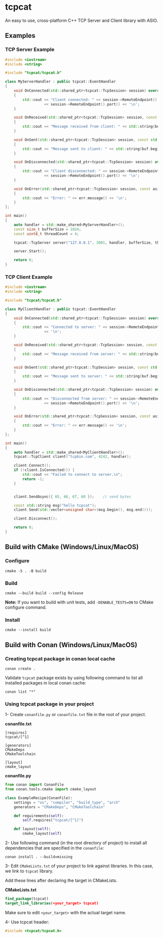# tcpcat
An easy to use, cross-platform C++ TCP Server and Client library with ASIO.

## Examples
### TCP Server Example
~~~cpp
#include <iostream>
#include <string>

#include "tcpcat/tcpcat.h"

class MyServerHandler : public tcpcat::EventHandler
{
    void OnConnected(std::shared_ptr<tcpcat::TcpSession> session) override
    {
        std::cout << "Client connected: " << session->RemoteEndpoint().address().to_string() << " : "
                  << session->RemoteEndpoint().port() << '\n';
    }

    void OnReceived(std::shared_ptr<tcpcat::TcpSession> session, const std::vector<unsigned char> &buf, size_t bytes) override
    {
        std::cout << "Message received from client: " << std::string(buf.begin(), buf.begin() + bytes) << '\n';
    }

    void OnSent(std::shared_ptr<tcpcat::TcpSession> session, const std::vector<unsigned char> &buf, size_t bytes) override
    {
        std::cout << "Message sent to client: " << std::string(buf.begin(), buf.begin() + bytes) << '\n';
    }

    void OnDisconnected(std::shared_ptr<tcpcat::TcpSession> session) override
    {
        std::cout << "Client disconnected: " << session->RemoteEndpoint().address().to_string() << " : "
                  << session->RemoteEndpoint().port() << '\n';
    }

    void OnError(std::shared_ptr<tcpcat::TcpSession> session, const asio::error_code &err) override
    {
        std::cout << "Error: " << err.message() << '\n';
    }
};

int main()
{
    auto handler = std::make_shared<MyServerHandler>();
    const size_t bufferSize = 1024;
    const uint8_t threadCount = 4;

    tcpcat::TcpServer server("127.0.0.1", 3001, handler, bufferSize, threadCount);

    server.Start();

    return 0;
}
~~~

### TCP Client Example
~~~cpp
#include <iostream>
#include <string>

#include "tcpcat/tcpcat.h"

class MyClientHandler : public tcpcat::EventHandler
{
    void OnConnected(std::shared_ptr<tcpcat::TcpSession> session) override
    {
        std::cout << "Connected to server: " << session->RemoteEndpoint().address().to_string() << " : " << session->RemoteEndpoint().port()
                  << '\n';
    }

    void OnReceived(std::shared_ptr<tcpcat::TcpSession> session, const std::vector<unsigned char> &buf, size_t bytes) override
    {
        std::cout << "Message received from server: " << std::string(buf.begin(), buf.begin() + bytes) << '\n';
    }

    void OnSent(std::shared_ptr<tcpcat::TcpSession> session, const std::vector<unsigned char> &buf, size_t bytes) override
    {
        std::cout << "Message sent to server: " << std::string(buf.begin(), buf.begin() + bytes) << '\n';
    }

    void OnDisconnected(std::shared_ptr<tcpcat::TcpSession> session) override
    {
        std::cout << "Disconnected from server: " << session->RemoteEndpoint().address().to_string() << " : "
                  << session->RemoteEndpoint().port() << '\n';
    }

    void OnError(std::shared_ptr<tcpcat::TcpSession> session, const asio::error_code &err) override
    {
        std::cout << "Error: " << err.message() << '\n';
    }
};

int main()
{
    auto handler = std::make_shared<MyClientHandler>();
    tcpcat::TcpClient client("tcpbin.com", 4242, handler);

    client.Connect();
    if (!client.IsConnected()) {
        std::cout << "Failed to connect to server.\n";
        return -1;
    }


    client.SendAsync({ 65, 66, 67, 68 });    // send bytes

    const std::string msg("hello tcpcat");
    client.Send(std::vector<unsigned char>(msg.begin(), msg.end()));    // send string

    client.Disconnect();

    return 0;
}
~~~

## Build with CMake (Windows/Linux/MacOS)
### Configure
~~~shell
cmake -S . -B build
~~~

### Build
~~~shell
cmake --build build --config Release
~~~

**Note:** If you want to build with unit tests, add `-DENABLE_TESTS=ON` to CMake configure command.

### Install
~~~shell
cmake --install build
~~~

## Build with Conan (Windows/Linux/MacOS)
### Creating tcpcat package in conan local cache
~~~shell
conan create .
~~~
Validate `tcpcat` package exists by using following command to list all installed packages in local conan cache:
```
conan list "*"
```
### Using tcpcat package in  your project
1- Create `conanfile.py` or `conanfile.txt` file in the root of your project.

**conanfile.txt**
```
[requires]
tcpcat/[^1]

[generators]
CMakeDeps
CMakeToolchain

[layout]
cmake_layout
```

**conanfile.py**
```python
from conan import ConanFile
from conan.tools.cmake import cmake_layout

class ExampleRecipe(ConanFile):
    settings = "os", "compiler", "build_type", "arch"
    generators = "CMakeDeps", "CMakeToolchain"

    def requirements(self):
        self.requires("tcpcat/[^1]")

    def layout(self):
        cmake_layout(self)
```

2- Use following command (in the root directory of project) to install all dependencies that are specified in the `conanfile`:
```
conan install . --build=missing
```

3- Edit `CMakeLists.txt` of your project to link against libraries. In this case, we link to `tcpcat` library.

Add these lines after declaring the target in CMakeLists.

**CMakeLists.txt**
```cmake
find_package(tcpcat)
target_link_libraries(<your_target> tcpcat)
```

Make sure to edit `<your_target>` with the actual target name.

4- Use tcpcat header:
```cpp
#include <tcpcat/tcpcat.h>
```

